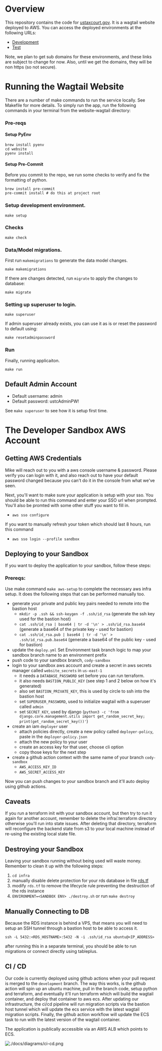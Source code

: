 
# Overview

This repository contains the code for [ustaxcourt.gov](https://ustaxcourt.gov).  It is a wagtail website deployed to AWS. You can access the deployed environments at the following URLs:

- [Development](http://dev-load-balancer-2111086971.us-east-1.elb.amazonaws.com/)
- [Test](http://test-load-balancer-1349842350.us-east-1.elb.amazonaws.com/)

Note, we plan to get sub domains for these environments, and these links are subject to change for now.  Also, until we get the domains, they will be non https (so not secure).

# Running the Wagtail Website

There are a number of make commands to run the service locally. See Makefile for more details. To simply run the app, run the following commands in your terminal from the website-wagtail directory:

### Pre-reqs

#### Setup PyEnv

```
brew install pyenv
cd website
pyenv install
```

#### Setup Pre-Commit

Before you commit to the repo, we run some checks to verify and fix the formatting of python.

```
brew install pre-commit
pre-commit install # do this at project root
```

### Setup development environment.

```shell
make setup
```

### Checks

```shell
make check
```

### Data/Model migrations.

First run `makemigrations` to generate the data model changes.

```shell
make makemigrations
```

If there are changes detected, run `migrate` to apply the changes to database:

```shell
make migrate
```

### Setting up superuser to login.

```shell
make superuser
```

If admin superuser already exists, you can use it as is or reset the password to default using:

```shell
make resetadminpassword
```

### Run

Finally, running applicaiton.

```shell
make run
```

## Default Admin Account
- Default username: admin
- Default password: ustcAdminPW!

See `make superuser` to see how it is setup first time.

# The Developer Sandbox AWS Account

## Getting AWS Credentials

Mike will reach out to you with a aws console username & password. Please verify you can login with it, and also reach out to have your default password changed because you can't do it in the console from what we've seen.

Next, you'll want to make sure your application is setup with your sso. You should be able to run this command and enter your SSO url when prompted. You'll also be promted with some other stuff you want to fill in.

- `aws sso configure`

If you want to manually refresh your token which should last 8 hours, run this command

- `aws sso login --profile sandbox`

## Deploying to your Sandbox

If you want to deploy the application to your sandbox, follow these steps:

### Prereqs:

Use make command `make aws-setup` to complete the necessary aws infra setup. It does the following steps that can be performed manually too.

- generate your private and public key pairs needed to remote into the bastion host
  - `mkdir -p .ssh && ssh-keygen -f .ssh/id_rsa` (generate the ssh key used for the bastion host)
  - `cat .ssh/id_rsa | base64 | tr -d '\n' > .ssh/id_rsa.base64` (generate a base64 of the private key - used for bastion)
  - `cat .ssh/id_rsa.pub | base64 | tr -d '\n' > .ssh/id_rsa.pub.base64` (generate a base64 of the public key - used for bastion)
- update the `deploy.yml` Set Environment task branch logic to map your sandbox branch name to an environment prefix
- push code to your sandbox branch, `cody-sandbox`
- login to your sandbox aws account and create a secret in aws secrets manager called `website_secrets` in `us-east-1`
  - it needs a `DATABASE_PASSWORD` set before you can run terraform.
  - it also needs `BASTION_PUBLIC_KEY` (see step 1 and 2 below on how it's generated)
  - also set `BASTION_PRIVATE_KEY`, this is used by circle to ssh into the bastion host
  - set `SUPERUSER_PASSWORD`, used to initialize wagtail with a superuser called `admin`
  - set `SECRET_KEY`, used by django (`python3 -c 'from django.core.management.utils import get_random_secret_key; print(get_random_secret_key())'`)
- create an iam `deployer` user
  - attach policies directly, create a new policy called `deployer-policy`, paste in the `deployer-policy.json`
  - attach the new policy to your user
  - create an access key for that user, choose cli option
  - copy those keys for the next step
- create a github action context with the same name of your branch `cody-sandbox`
  - `AWS_ACCESS_KEY_ID`
  - `AWS_SECRET_ACCESS_KEY`

Now you can push changes to your sandbox branch and it'll auto deploy using github actions.

## Caveats

If you run a terraform init with your sandbox account, but then try to run it again for another account, remember to delete the infra/.terraform directory otherwise you'll run into state issues. After deleting that directory, terraform will reconfigure the backend state from s3 to your local machine instead of re-using the existing local state file.

## Destroying your Sandbox

Leaving your sandbox running without being used will waste money.  Remember to clean it up with the following steps:

1. `cd infra`
2. manually disable delete protection for your rds database in file [rds.tf](./infra/modules/rds.tf)
3. modify `rds.tf` to remove the lifecycle rule preventing the destruction of the rds instance
4. `ENVIRONMENT=<SANDBOX ENV> ./destroy.sh` or run `make destroy`


## Manually Connecting to DB

Because the RDS instance is behind a VPS, that means you will need to setup an SSH tunnel through a bastion host to be able to access it.

`ssh -L 5432:<RDS_HOSTNAME>:5432 -N -i .ssh/id_rsa ubuntu@<IP_ADDRESS>`

after running this in a separate terminal, you should be able to run migrations or connect directly using tableplus.


## CI / CD

Our code is currently deployed using github actions when your pull request is merged to the `development` branch.  The way this works, is the github action will spin up an ubuntu machine, pull in the branch code, setup python and terraform, and eventually it'll run terraform which will build the wagtail container, and deploy that container to aws ecs.  After updating our infrastructure, the ci/cd pipeline will run migration scripts via the bastion host tunnel which will update the ecs service with the latest wagtail migration scripts.  Finally, the github action workflow will update the ECS task to run with the latest version of the wagtail container.

The application is publically accessible via an AWS ALB which points to ECS.

![./docs/diagrams/ci-cd.png](./docs/diagrams/ci-cd.png)
